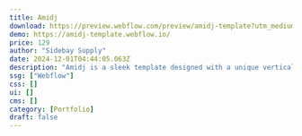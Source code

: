 ```yaml
---
title: Amidj
download: https://preview.webflow.com/preview/amidj-template?utm_medium=preview_link&utm_source=designer&utm_content=amidj-template&preview=873456c6d1baf5dd5962b4a6bc87e406&locale=en&workflow=preview?aff=YGGpO5
demo: https://amidj-template.webflow.io/
price: 129
author: "Sidebay Supply"
date: 2024-12-01T04:44:05.063Z
description: "Amidj is a sleek template designed with a unique vertical menu, perfect for creatives and businesses looking for a fresh, modern layout. Its vertical navigation brings a distinctive user experience, allowing for easy exploration."
ssg: ["Webflow"]
css: []
ui: []
cms: []
category: [Portfolio]
draft: false
---
```


